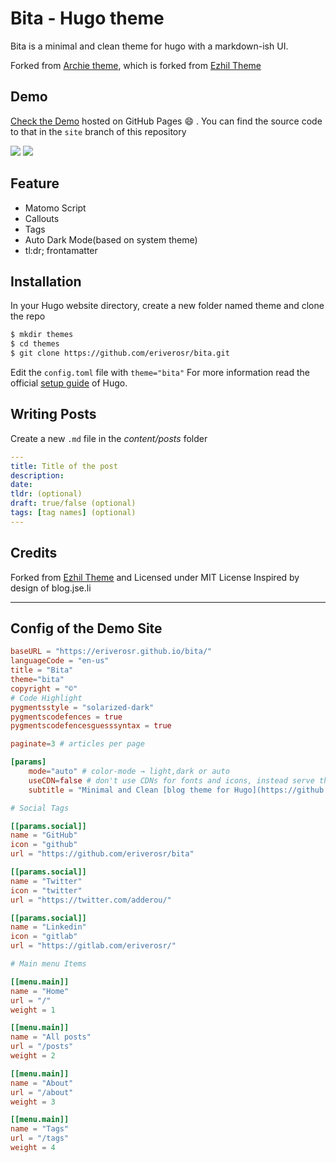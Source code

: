 # Bita - Hugo theme
Bita is a minimal and clean theme for hugo with a markdown-ish UI.

Forked from [Archie theme](https://athul.github.io/archie/), which is forked from [Ezhil Theme](https://github.com/vividvilla/ezhil)

## Demo

[Check the Demo](https://eriverosr.github.io/bita/) hosted on GitHub Pages :smile: . You can find the source code to that in the `site` branch of this repository

![](/images/theme.png)
![](/images/bita-dark.png)
## Feature
- Matomo Script
- Callouts
- Tags
- Auto Dark Mode(based on system theme)
- tl:dr; frontamatter

## Installation
In your Hugo website directory, create a new folder named theme and clone the repo
```bash
$ mkdir themes
$ cd themes
$ git clone https://github.com/eriverosr/bita.git
```
Edit the `config.toml` file with `theme="bita"`
For more information read the official [setup guide](https://gohugo.io/overview/installing/) of Hugo.

## Writing Posts
Create a new `.md` file in the *content/posts* folder
```yml
---
title: Title of the post
description:
date:
tldr: (optional)
draft: true/false (optional)
tags: [tag names] (optional)
---
```

## Credits
Forked from [Ezhil Theme](https://github.com/vividvilla/ezhil) and Licensed under MIT License 
Inspired by design of blog.jse.li

----

## Config of the Demo Site

```toml
baseURL = "https://eriverosr.github.io/bita/"
languageCode = "en-us"
title = "Bita"
theme="bita"
copyright = "©"
# Code Highlight
pygmentsstyle = "solarized-dark"
pygmentscodefences = true
pygmentscodefencesguesssyntax = true

paginate=3 # articles per page

[params]
	mode="auto" # color-mode → light,dark or auto
	useCDN=false # don't use CDNs for fonts and icons, instead serve them locally.
	subtitle = "Minimal and Clean [blog theme for Hugo](https://github.com/eriverosr/bita)"

# Social Tags

[[params.social]]
name = "GitHub"
icon = "github"
url = "https://github.com/eriverosr/bita"

[[params.social]]
name = "Twitter"
icon = "twitter"
url = "https://twitter.com/adderou/"

[[params.social]]
name = "Linkedin"
icon = "gitlab"
url = "https://gitlab.com/eriverosr/"

# Main menu Items

[[menu.main]]
name = "Home"
url = "/"
weight = 1

[[menu.main]]
name = "All posts"
url = "/posts"
weight = 2

[[menu.main]]
name = "About"
url = "/about"
weight = 3

[[menu.main]]
name = "Tags"
url = "/tags"
weight = 4
```
